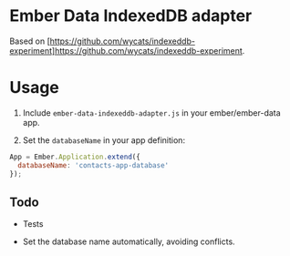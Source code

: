 Ember Data IndexedDB adapter
=================================================

Based on [https://github.com/wycats/indexeddb-experiment]https://github.com/wycats/indexeddb-experiment. 


Usage
=====

1. Include `ember-data-indexeddb-adapter.js` in your ember/ember-data app.

2. Set the `databaseName` in your app definition:

```js
App = Ember.Application.extend({
  databaseName: 'contacts-app-database'
});

```

Todo
----

- Tests

- Set the database name automatically, avoiding conflicts.